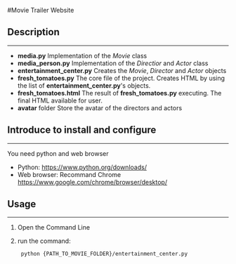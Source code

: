 #Movie	Trailer Website

## Description
------------------------
* **media.py** Implementation of the *Movie* class 
* **media_person.py** Implementation of the *Directior* and *Actor* class
* **entertainment_center.py** Creates the *Movie*, *Director* and *Actor* objects
* **fresh_tomatoes.py** The core file of the project. Creates HTML by using the list of **entertainment_center.py**'s objects.
* **fresh_tomatoes.html** The result of **fresh_tomatoes.py** executing. The final HTML available for user.
* **avatar** folder Store the avatar of the directors and actors

## Introduce to install and configure
-----------------
You need python and web browser   

* Python: <https://www.python.org/downloads/>
* Web browser: Recommand Chrome <https://www.google.com/chrome/browser/desktop/>


## Usage
-------------
1. Open the Command Line
2. run the command:

		python {PATH_TO_MOVIE_FOLDER}/entertainment_center.py